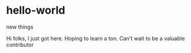 # hello-world
new things

Hi folks,
I just got here. Hoping to learn a ton.
Can't wait to be a valuable contributor
